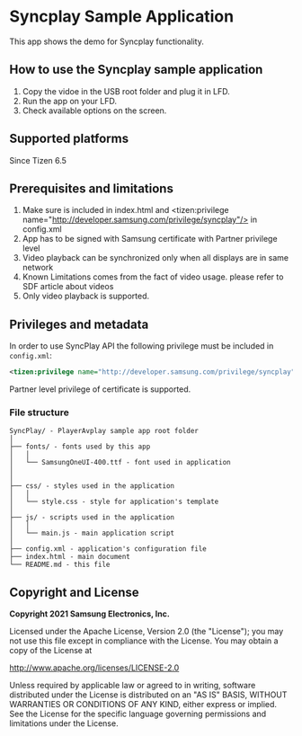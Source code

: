 # Syncplay Sample Application 

This app shows the demo for Syncplay functionality. 

## How to use the Syncplay sample application

1. Copy the vidoe in the USB root folder and plug it in LFD.
2. Run the app on your LFD.
3. Check available options on the screen.

## Supported platforms

Since Tizen 6.5


## Prerequisites and limitations

1. Make sure <script type="text/javascript" src="$WEBAPIS/webapis/webapis.js"></script> is included in index.html and <tizen:privilege name="http://developer.samsung.com/privilege/syncplay"/> in config.xml
2. App has to be signed with Samsung certificate with Partner privilege level
3. Video playback can be synchronized only when all displays are in same network
4. Known Limitations comes from the fact of video usage. please refer to SDF article about videos
5. Only video playback is supported.

## Privileges and metadata

In order to use SyncPlay API the following privilege must be included in `config.xml`:

```xml
<tizen:privilege name="http://developer.samsung.com/privilege/syncplay"/>
```

Partner level privilege of certificate is supported.

### File structure

```
SyncPlay/ - PlayerAvplay sample app root folder
│
├── fonts/ - fonts used by this app
│   │
│   └── SamsungOneUI-400.ttf - font used in application
│  
│
├── css/ - styles used in the application
│   │
│   └── style.css - style for application's template
│
├── js/ - scripts used in the application
│   │
│   └── main.js - main application script
│
├── config.xml - application's configuration file
├── index.html - main document
└── README.md - this file
```


## Copyright and License

**Copyright 2021 Samsung Electronics, Inc.**

Licensed under the Apache License, Version 2.0 (the "License"); you may not use this file except in compliance with the License. You may obtain a copy of the License at

http://www.apache.org/licenses/LICENSE-2.0

Unless required by applicable law or agreed to in writing, software distributed under the License is distributed on an "AS IS" BASIS, WITHOUT WARRANTIES OR CONDITIONS OF ANY KIND, either express or implied. See the License for the specific language governing permissions and limitations under the License.
